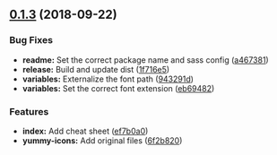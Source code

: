 <a name="0.1.3"></a>
## [0.1.3](https://github.com/roalcantara/yummy-icons/compare/v0.1.2...v0.1.3) (2018-09-22)


### Bug Fixes

* **readme:** Set the correct package name and sass config ([a467381](https://github.com/roalcantara/yummy-icons/commit/a467381))
* **release:** Build and update dist ([1f716e5](https://github.com/roalcantara/yummy-icons/commit/1f716e5))
* **variables:** Externalize the font path ([943291d](https://github.com/roalcantara/yummy-icons/commit/943291d))
* **variables:** Set the correct font extension ([eb69482](https://github.com/roalcantara/yummy-icons/commit/eb69482))


### Features

* **index:** Add cheat sheet ([ef7b0a0](https://github.com/roalcantara/yummy-icons/commit/ef7b0a0))
* **yummy-icons:** Add original files ([6f2b820](https://github.com/roalcantara/yummy-icons/commit/6f2b820))



